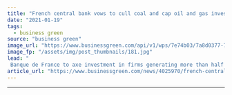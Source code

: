 ```yaml
---
title: "French central bank vows to cull coal and cap oil and gas investment by 2024"
date: "2021-01-19"
tags: 
  - business green
source: "business green"
image_url: "https://www.businessgreen.com/api/v1/wps/7e74b03/7a8d0377-7c55-4120-82bd-5149a43b629b/13/Lille-banque-de-france-2-185x114.jpg"
image_fp: "/assets/img/post_thumbnails/181.jpg"
lead: "
 Banque de France to axe investment in firms generating more than half of their revenue from gas, 10 per cent from oil, and any revenue from coal by 2024 ..."
article_url: "https://www.businessgreen.com/news/4025970/french-central-bank-vows-cull-coal-cap-oil-gas-investment-2024"
---
```


---
